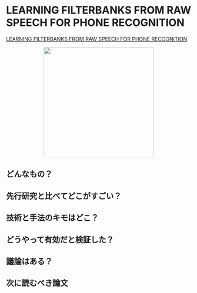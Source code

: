 # LEARNING FILTERBANKS FROM RAW SPEECH FOR PHONE RECOGNITION
[LEARNING FILTERBANKS FROM RAW SPEECH FOR PHONE RECOGNITION](https://arxiv.org/pdf/1711.01161.pdf)

 <div align="center"><img src = "https://user-images.githubusercontent.com/37444351/45432995-2b4d0000-b6e6-11e8-8f72-361db59ad83f.png" width=300></div>
 
## どんなもの？


## 先行研究と比べてどこがすごい？


## 技術と手法のキモはどこ？


## どうやって有効だと検証した？


## 議論はある？


## 次に読むべき論文



